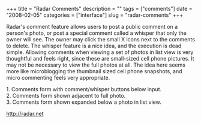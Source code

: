 +++
title = "Radar Comments"
description = ""
tags = ["comments"]
date = "2008-02-05"
categories = ["interface"]
slug = "radar-comments"
+++


<p>Radar's comment feature allows users to post a public comment on a person's photo, or post a special comment called a whisper that only the owner will see. The owner may click the small X icons next to the comments to delete.  The whisper feature is a nice idea, and the execution is dead simple. Allowing comments when viewing a set of photos in list view is very thoughtful and feels right, since these are small-sized cell phone pictures. It may not be necessary to view the full photos at all. The idea here seems more like microblogging the thumbnail sized cell phone snapshots, and micro commenting feels very appropriate.</p>
<div id="screens-full" class="clear"><div class="caption">1. Comments form with comment/whisper buttons below input.</div><div class="fullimg clear"><a href="//konigi.com/media/interface/radar-comments-1.png" class="group" rel="group" title="1. Comments form with comment/whisper buttons below input."><img src="//konigi.com/media/interface/radar-comments-1.png" alt="" class="img-responsive"></a></div></div><div id="screens-full" class="clear"><div class="caption">2. Comments form shown adjacent to full photo.</div><div class="fullimg clear"><a href="//konigi.com/media/interface/radar-comments-2.png" class="group" rel="group" title="2. Comments form shown adjacent to full photo."><img src="//konigi.com/media/interface/radar-comments-2.png" alt="" class="img-responsive"></a></div></div><div id="screens-full" class="clear"><div class="caption">3. Comments form shown expanded below a photo in list view. </div><div class="fullimg clear"><a href="//konigi.com/media/interface/radar-comments-3.png" class="group" rel="group" title="3. Comments form shown expanded below a photo in list view. "><img src="//konigi.com/media/interface/radar-comments-3.png" alt="" class="img-responsive"></a></div></div>        
<p><a href="http://radar.net/">http://radar.net</a></p>

